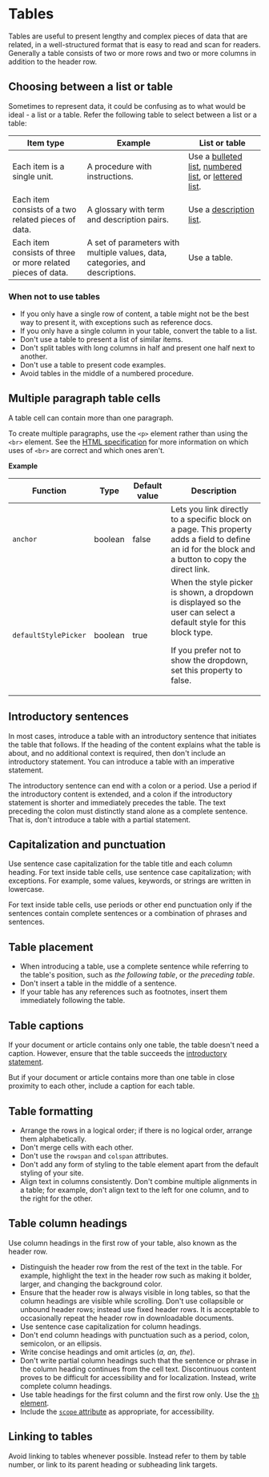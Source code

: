 # Tables

Tables are useful to present lengthy and complex pieces of data that are related, in a well-structured format that is easy to read and scan for readers. Generally a table consists of two or more rows and two or more columns in addition to the header row.

## Choosing between a list or table

Sometimes to represent data, it could be confusing as to what would be ideal - a list or a table. Refer the following table to select between a list or a table:

| Item type | Example | List or table |
|-----------|---------|---------------|
| Each item is a single unit. | A procedure with instructions. | Use a [bulleted list](), [numbered list](), or [lettered list](). |
| Each item consists of a two related pieces of data. | A glossary with term and description pairs. | Use a [description list](). |
| Each item consists of three or more related pieces of data. | A set of parameters with multiple values, data, categories, and descriptions. | Use a table. |  

### When not to use tables

- If you only have a single row of content, a table might not be the best way to present it, with exceptions such as reference docs.
- If you only have a single column in your table, convert the table to a list.
- Don't use a table to present a list of similar items.
- Don't split tables with long columns in half and present one half next to another.
- Don't use a table to present code examples.
- Avoid tables in the middle of a numbered procedure.

## Multiple paragraph table cells

A table cell can contain more than one paragraph.

To create multiple paragraphs, use the `<p>` element rather than using the `<br>` element. See the [HTML specification](https://html.spec.whatwg.org/multipage/semantics.html#the-br-element) for more information on which uses of `<br>` are correct and which ones aren't.

**Example**  

| Function | Type | Default value | Description |
|----------|------|---------------|-------------|
| `anchor` | boolean | false | Lets you link directly to a specific block on a page. This property adds a field to define an id for the block and a button to copy the direct link. |
| `defaultStylePicker` | boolean | true | When the style picker is shown, a dropdown is displayed so the user can select a default style for this block type. <p> If you prefer not to show the dropdown, set this property to false. |  

## Introductory sentences

In most cases, introduce a table with an introductory sentence that initiates the table that follows. If the heading of the content explains what the table is about, and no additional context is required, then don't include an introductory statement. You can introduce a table with an imperative statement.

The introductory sentence can end with a colon or a period. Use a period if the introductory content is extended, and a colon if the introductory statement is shorter and immediately precedes the table. The text preceding the colon must distinctly stand alone as a complete sentence. That is, don't introduce a table with a partial statement.

## Capitalization and punctuation

Use sentence case capitalization for the table title and each column heading. For text inside table cells, use sentence case capitalization; with exceptions. For example, some values, keywords, or strings are written in lowercase.

For text inside table cells, use periods or other end punctuation only if the sentences contain complete sentences or a combination of phrases and sentences.

## Table placement

- When introducing a table, use a complete sentence while referring to the table's position, such as *the following table*, or *the preceding table*.
- Don't insert a table in the middle of a sentence.
- If your table has any references such as footnotes, insert them immediately following the table.

## Table captions

If your document or article contains only one table, the table doesn't need a caption. However, ensure that the table succeeds the [introductory statement](#introductory-sentences).

But if your document or article contains more than one table in close proximity to each other, include a caption for each table.

## Table formatting

- Arrange the rows in a logical order; if there is no logical order, arrange them alphabetically.
- Don't merge cells with each other.
- Don't use the `rowspan` and `colspan` attributes.
- Don't add any form of styling to the table element apart from the default styling of your site.
- Align text in columns consistently. Don't combine multiple alignments in a table; for example, don't align text to the left for one column, and to the right for the other.

## Table column headings

Use column headings in the first row of your table, also known as the header row.  
- Distinguish the header row from the rest of the text in the table. For example, highlight the text in the header row such as making it bolder, larger, and changing the background color.
- Ensure that the header row is always visible in long tables, so that the column headings are visible while scrolling. Don't use collapsible or unbound header rows; instead use fixed header rows. It is acceptable to occasionally repeat the header row in downloadable documents.
- Use sentence case capitalization for column headings.
- Don't end column headings with punctuation such as a period, colon, semicolon, or an ellipsis.
- Write concise headings and omit articles (*a, an, the*).
- Don't write partial column headings such that the sentence or phrase in the column heading continues from the cell text. Discontinuous content proves to be difficult for accessibility and for localization. Instead, write complete column headings.
- Use table headings for the first column and the first row only. Use the [`th` element](https://www.w3.org/TR/2014/REC-html5-20141028/tabular-data.html#the-th-element).
- Include the [`scope` attribute](https://www.w3.org/TR/WCAG20-TECHS/H63.html) as appropriate, for accessibility.

## Linking to tables

Avoid linking to tables whenever possible. Instead refer to them by table number, or link to its parent heading or subheading link targets.
